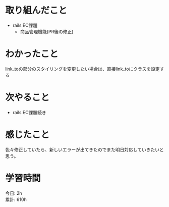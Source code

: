 # 取り組んだこと       
- rails EC課題
  - 商品管理機能(PR後の修正)
# わかったこと  
link_toの部分のスタイリングを変更したい場合は、直接link_toにクラスを設定する  
# 次やること  
- rails EC課題続き
# 感じたこと
色々修正していたら、新しいエラーが出てきたのでまた明日対応していきたいと思う。      
# 学習時間  
今日: 2h           
累計: 610h                
